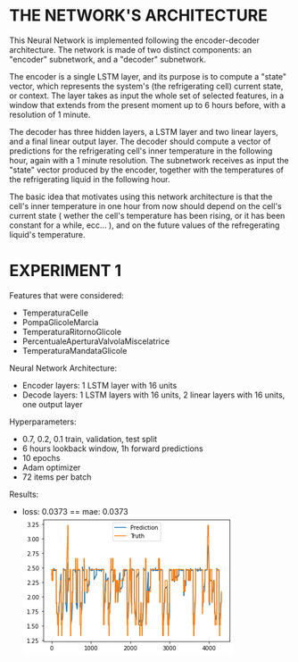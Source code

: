 # THE NETWORK'S ARCHITECTURE

This Neural Network is implemented following the encoder-decoder architecture. The network is made of two 
distinct components: an "encoder" subnetwork, and a "decoder" subnetwork.

The encoder is a single LSTM layer, and its purpose is to compute a "state" vector, which represents the system's
(the refrigerating cell) current state, or context. The layer takes as input the whole set of selected features, in
a window that extends from the present moment up to 6 hours before, with a resolution of 1 minute.

The decoder has three hidden layers, a LSTM layer and two linear layers, and a final linear output layer. The decoder
should compute a vector of predictions for the refrigerating cell's inner temperature in the following hour, again with a 1 minute resolution. The subnetwork receives as input the "state" vector produced by the encoder, together with the temperatures of the refrigerating liquid in the following hour. 

The basic idea that motivates using this network architecture is that the cell's inner temperature in one hour from now
should depend on the cell's current state ( wether the cell's temperature has been rising, or it has been constant for a while, ecc... ), and on the future values of the refregerating liquid's temperature.

# EXPERIMENT 1

Features that were considered:
- TemperaturaCelle
- PompaGlicoleMarcia
- TemperaturaRitornoGlicole
- PercentualeAperturaValvolaMiscelatrice
- TemperaturaMandataGlicole

Neural Network Architecture:
- Encoder layers: 1 LSTM layer with 16 units
- Decode layers: 1 LSTM layers with 16 units, 2 linear layers with 16 units, one output layer

Hyperparameters:
- 0.7, 0.2, 0.1 train, validation, test split
- 6 hours lookback window, 1h forward predictions
- 10 epochs
- Adam optimizer
- 72 items per batch

Results:
- loss: 0.0373 == mae: 0.0373 ![alt text](encoder-decoder-test.png "Predictions against ground truth")

